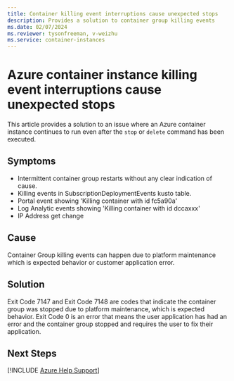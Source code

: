```yaml
---
title: Container killing event interruptions cause unexpected stops
description: Provides a solution to container group killing events
ms.date: 02/07/2024
ms.reviewer: tysonfreeman, v-weizhu
ms.service: container-instances
---
```

# Azure container instance killing event interruptions cause unexpected stops

This article provides a solution to an issue where an Azure container instance continues to run even after the `stop` or `delete` command has been executed.

## Symptoms

- Intermittent container group restarts without any clear indication of cause.
- Killing events in SubscriptionDeploymentEvents kusto table.
- Portal event showing 'Killing container with id fc5a90a'
- Log Analytic events showing 'Killing container with id dccaxxx'
- IP Address get change

## Cause
Container Group killing events can happen due to platform maintenance which is expected behavior or customer application error.

## Solution

Exit Code 7147 and Exit Code 7148 are codes that indicate the container group was stopped due to platform maintenance, which is expected behavior.
Exit Code 0 is an error that means the user application has had an error and the container group stopped and requires the user to fix their application.

## Next Steps

[!INCLUDE [Azure Help Support](../../includes/azure-help-support.md)]
